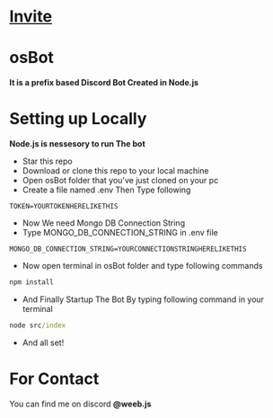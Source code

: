 # [Invite](https://discord.com/oauth2/authorize?client_id=1227972298653302826&permissions=532576468032&scope=bot)</b>

# osBot
<b>It is a prefix based Discord Bot Created in Node.js</b>

# Setting up Locally
<p><b>Node.js is nessesory to run The bot</b></p>

- Star this repo
- Download or clone this repo to your local machine
- Open osBot folder that you've just cloned on your pc
- Create a file named .env Then Type following
```env
TOKEN=YOURTOKENHERELIKETHIS
```
- Now We need Mongo DB Connection String
- Type MONGO_DB_CONNECTION_STRING in .env file
```env
MONGO_DB_CONNECTION_STRING=YOURCONNECTIONSTRINGHERELIKETHIS
```
- Now open terminal in osBot folder and type following commands
```cmd
npm install
```
- And Finally Startup The Bot By typing following command in your terminal
```cmd
node src/index
```
- And all set!



# For Contact
You can find me on discord <b>@weeb.js</b>
